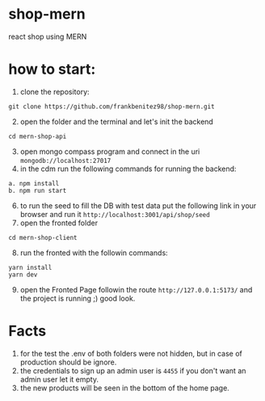 # shop-mern
react shop using MERN

# how to start:

1. clone the repository: 
```
git clone https://github.com/frankbenitez98/shop-mern.git
```
2. open the folder and the terminal and let's init the backend
```
cd mern-shop-api
```
3. open mongo compass program and connect in the uri `mongodb://localhost:27017`
4. in the cdm run the following commands for running the backend: 
  ```
  a. npm install
  b. npm run start
  ```
6. to run the seed to fill the DB with test data put the following link in your browser and run it `http://localhost:3001/api/shop/seed`
7. open the fronted folder 
```
cd mern-shop-client
```
8. run the fronted with the followin commands: 
  ```
  yarn install
  yarn dev
  ```
9. open the Fronted Page followin the route `http://127.0.0.1:5173/` and the project is running ;) good look. 

# Facts 
1. for the test the .env of both folders were not hidden, but in case of production should be ignore.
2. the credentials to sign up an admin user is `4455` if you don't want an admin user let it empty. 
3. the new products will be seen in the bottom of the home page. 
 
